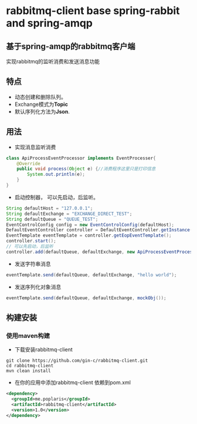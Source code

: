 rabbitmq-client base spring-rabbit and spring-amqp
================

基于spring-amqp的rabbitmq客户端
--------------
实现rabbitmq的监听消费和发送消息功能

## 特点

- 动态创建和删除队列。
- Exchange模式为**Topic**
- 默认序列化方法为**Json**.

用法
--------------------------------------------------

- 实现消息监听消费

```java
class ApiProcessEventProcessor implements EventProcesser{
    @Override
    public void process(Object e) {//消费程序这里只是打印信息
        System.out.println(e);
    }
}
```

- 启动控制器， 可以先启动，后监听。

```java
String defaultHost = "127.0.0.1";
String defaultExchange = "EXCHANGE_DIRECT_TEST";
String defaultQueue = "QUEUE_TEST";
EventControlConfig config = new EventControlConfig(defaultHost);
DefaultEventController controller = DefaultEventController.getInstance(config);
EventTemplate eventTemplate = controller.getEopEventTemplate();
controller.start();
// 可以先启动，后监听
controller.add(defaultQueue, defaultExchange, new ApiProcessEventProcessor());
```

- 发送字符串消息

```java
eventTemplate.send(defaultQueue, defaultExchange, "hello world");
```

- 发送序列化对象消息

```java
eventTemplate.send(defaultQueue, defaultExchange, mockObj());
```

构建安装
-----------------------------------------------

### 使用maven构建

- 下载安装rabbitmq-client

```shell
git clone https://github.com/gin-c/rabbitmq-client.git
cd rabbitmq-client
mvn clean install
```

- 在你的应用中添加rabbitmq-client 依赖到pom.xml

```xml
<dependency>
  <groupId>me.poplaris</groupId>
  <artifactId>rabbitmq-client</artifactId>
  <version>1.0</version>
</dependency>
```

